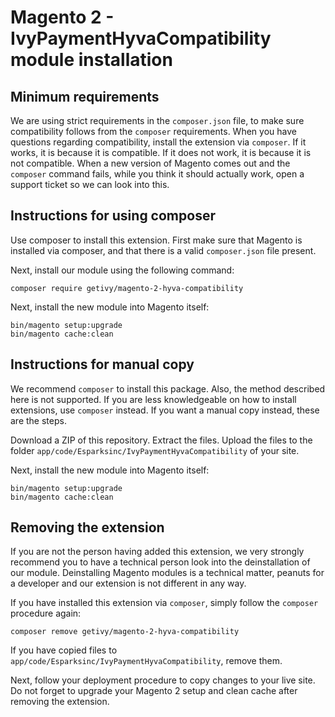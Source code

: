 # Magento 2 - IvyPaymentHyvaCompatibility module installation

## Minimum requirements
We are using strict requirements in the `composer.json` file, to make sure compatibility follows from the `composer` requirements. When you have questions regarding compatibility, install the extension via `composer`. If it works, it is because it is compatible. If it does not work, it is because it is not compatible. When a new version of Magento comes out and the `composer` command fails, while you think it should actually work, open a support ticket so we can look into this.

## Instructions for using composer
Use composer to install this extension. First make sure that Magento is installed via composer, and that there is a valid `composer.json` file present.

Next, install our module using the following command:

    composer require getivy/magento-2-hyva-compatibility

Next, install the new module into Magento itself:

    bin/magento setup:upgrade
    bin/magento cache:clean

## Instructions for manual copy
We recommend `composer` to install this package. Also, the method described here is not supported. If you are less knowledgeable on how to install extensions, use `composer` instead. If you want a manual copy instead, these are the steps.

Download a ZIP of this repository. Extract the files. Upload the files to the folder `app/code/Esparksinc/IvyPaymentHyvaCompatibility` of your site.

Next, install the new module into Magento itself:

    bin/magento setup:upgrade
    bin/magento cache:clean

## Removing the extension
If you are not the person having added this extension, we very strongly recommend you to have a technical person look into the deinstallation of our module. Deinstalling Magento modules is a technical matter, peanuts for a developer and our extension is not different in any way.

If you have installed this extension via `composer`, simply follow the `composer` procedure again:

    composer remove getivy/magento-2-hyva-compatibility

If you have copied files to `app/code/Esparksinc/IvyPaymentHyvaCompatibility`, remove them.

Next, follow your deployment procedure to copy changes to your live site. Do not forget to upgrade your Magento 2 setup and clean cache after removing the extension.
